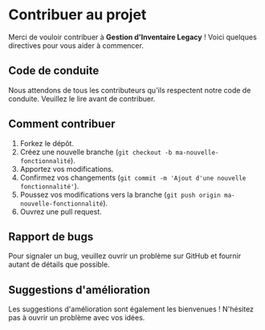 # Contribuer au projet

Merci de vouloir contribuer à **Gestion d'Inventaire Legacy** ! Voici quelques directives pour vous aider à commencer.

## Code de conduite
Nous attendons de tous les contributeurs qu'ils respectent notre code de conduite. Veuillez le lire avant de contribuer.

## Comment contribuer
1. Forkez le dépôt.
2. Créez une nouvelle branche (`git checkout -b ma-nouvelle-fonctionnalité`).
3. Apportez vos modifications.
4. Confirmez vos changements (`git commit -m 'Ajout d'une nouvelle fonctionnalité'`).
5. Poussez vos modifications vers la branche (`git push origin ma-nouvelle-fonctionnalité`).
6. Ouvrez une pull request.

## Rapport de bugs
Pour signaler un bug, veuillez ouvrir un problème sur GitHub et fournir autant de détails que possible.

## Suggestions d'amélioration
Les suggestions d'amélioration sont également les bienvenues ! N'hésitez pas à ouvrir un problème avec vos idées.